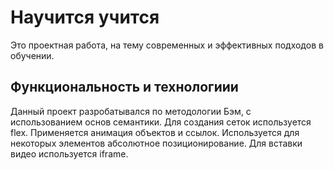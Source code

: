 # Научится учится
Это проектная работа, на тему современных и эффективных подходов в обучении.
## Функциональность и технологиии
Данный проект разробатывался по методологии Бэм, с использованием основ семантики.
Для создания сеток используется flex.
Применяется анимация объектов и ссылок.
Используется для некоторых элементов абсолютное позиционирование.
Для вставки видео используется iframe.
